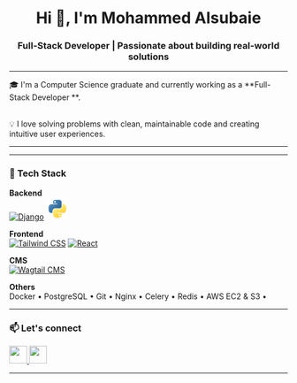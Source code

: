<h1 align="center">Hi 👋, I'm Mohammed Alsubaie</h1>
<h3 align="center">Full-Stack Developer | Passionate about building real-world solutions</h3>

---

🎓 I'm a Computer Science graduate and currently working as a **Full-Stack Developer **.  

</br>
💡 I love solving problems with clean, maintainable code and creating intuitive user experiences.

---

---

### 🔧 Tech Stack

**Backend**  
<a href="https://www.djangoproject.com/" target="_blank"><img src="https://cdn.jsdelivr.net/gh/devicons/devicon/icons/django/django-plain.svg" width="40" height="40" alt="Django" /></a>
<a href="https://www.django-rest-framework.org/" target="_blank"><img src="https://raw.githubusercontent.com/devicons/devicon/master/icons/python/python-original.svg" width="40" height="40" alt="DRF" /></a>

**Frontend**  
<a href="https://tailwindcss.com/" target="_blank"><img src="https://www.vectorlogo.zone/logos/tailwindcss/tailwindcss-icon.svg" width="40" height="40" alt="Tailwind CSS" /></a>
<a href="https://reactjs.org/" target="_blank"><img src="https://upload.wikimedia.org/wikipedia/commons/a/a7/React-icon.svg" width="40" height="40" alt="React" /></a>

**CMS**  
<a href="https://wagtail.org/" target="_blank"><img src="https://raw.githubusercontent.com/wagtail/wagtail/main/.github/wagtail-logo.svg" width="80" alt="Wagtail CMS" /></a>

**Others**  
Docker • PostgreSQL • Git • Nginx • Celery • Redis • AWS EC2 & S3 • 

---

### 📫 Let's connect

<p align="left">
  <a href="https://www.linkedin.com/in/mohammed-alsubaie-309bb923b/" target="_blank" rel="noreferrer">
    <img src="https://raw.githubusercontent.com/danielcranney/readme-generator/main/public/icons/socials/linkedin.svg" width="32" height="32" />
  </a>
  
  <a href="https://twitter.com/Moh_AboFahad" target="_blank" rel="noreferrer">
    <img src="https://raw.githubusercontent.com/danielcranney/readme-generator/main/public/icons/socials/twitter.svg" width="32" height="32" />
  </a>
</p>

---

<!---
MOHAMMAD-ALSUBAIE/MOHAMMAD-ALSUBAIE is a ✨ special ✨ repository because its `README.md` (this file) appears on your GitHub profile.
You can click the Preview link to take a look at your changes.
--->
